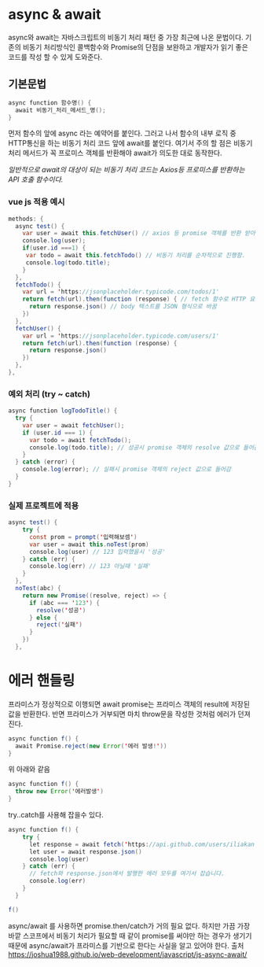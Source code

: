 # async & await
async와 await는 자바스크립트의 비동기 처리 패턴 중 가장 최근에 나온 문법이다. 기존의 비동기 처리방식인 콜백함수와 Promise의 단점을 보완하고 개발자가 읽기 좋은 코드를 작성 할 수 있게 도와준다.

## 기본문법
```java
async function 함수명() {
  await 비동기_처리_메서드_명();
}
```
먼저 함수의 앞에 async 라는 예약어를 붙인다. 그러고 나서 함수의 내부 로직 중 HTTP통신을 하는 비동기 처리 코드 앞에 await를 붙인다. 여기서 주의 할 점은 비동기 처리 메서드가
꼭 프로미스 객체를 반환해야 await가 의도한 대로 동작한다.

*일반적으로 await의 대상이 되는 비동기 처리 코드는 Axios등 프로미스를 반환하는 API 호출 함수이다.*

### vue js 적용 예시

```java
methods: {
  async test() {
    var user = await this.fetchUser() // axios 등 promise 객체를 반환 받아야 함.
    console.log(user);
    if(user.id ===1) {
     var todo = await this.fetchTodo() // 비동기 처리를 순차적으로 진행함.
     console.log(todo.title);
    }
  },
  fetchTodo() {
    var url = 'https://jsonplaceholder.typicode.com/todos/1'
    return fetch(url).then(function (response) { // fetch 함수로 HTTP 요청을 하여 프로미스 객체를 반환 받음.
      return response.json() // body 텍스트를 JSON 형식으로 바꿈
    })
  },
  fetchUser() {
    var url = 'https://jsonplaceholder.typicode.com/users/1'
    return fetch(url).then(function (response) {
      return response.json()
    })
  },
},
```

### 예외 처리 (try ~ catch)
```java
async function logTodoTitle() {
  try {
    var user = await fetchUser();
    if (user.id === 1) {
      var todo = await fetchTodo();
      console.log(todo.title); // 성공시 promise 객체의 resolve 값으로 들어감
    }
  } catch (error) {
    console.log(error); // 실패시 promise 객체의 reject 값으로 들어감
  }
}
```

### 실제 프로젝트에 적용
```java
async test() {
    try {
      const prom = prompt('입력해보셈')
      var user = await this.noTest(prom)
      console.log(user) // 123 입력했을시 '성공'
    } catch (err) {
      console.log(err) // 123 아닐때 '실패'
    }
  },
  noTest(abc) {
    return new Promise((resolve, reject) => {
      if (abc === '123') {
        resolve('성공')
      } else {
        reject('실패')
      }
    })
  },
```
# 에러 핸들링
프라미스가 정상적으로 이행되면 await promise는 프라미스 객체의 result에 저장된 값을 반환한다. 반면 프라미스가 거부되면 마치 throw문을 작성한 것처럼 에러가 던져진다.
```java
async function f() {
  await Promise.reject(new Error('에러 발생!'))
}
```
위 아래와 같음
```java
async function f() {
  throw new Error('에러발생')
}
```
try..catch를 사용해 잡을수 있다.
```java
async function f() {
    try {
      let response = await fetch('https://api.github.com/users/iliakan')
      let user = await response.json()
      console.log(user)
    } catch (err) {
      // fetch와 response.json에서 발행한 에러 모두를 여기서 잡습니다.
      console.log(err)
    }
  }

f()
```
async/await 를 사용하면 promise.then/catch가 거의 필요 없다. 하지만 가끔 가장 바깥 스코프에서 비동기 처리가 필요할 때 같이
promise를 써야만 하는 경우가 생기기 때문에 async/await가 프라미스를 기반으로 한다는 사실을 알고 있어야 한다.
출처<https://joshua1988.github.io/web-development/javascript/js-async-await/>
